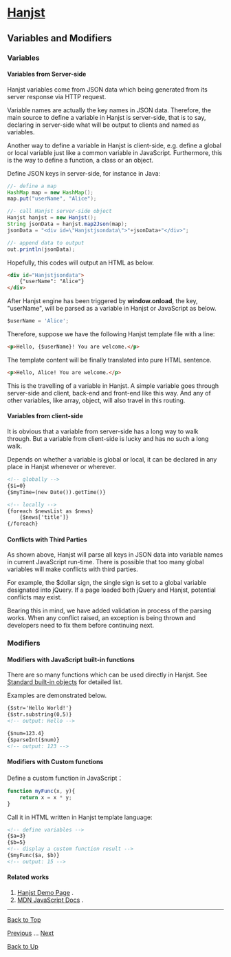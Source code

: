 # [Hanjst](/hanjst/index)
## Variables and Modifiers
### Variables

#### Variables from Server-side
Hanjst variables come from JSON data which being generated from its server response via HTTP request.

Variable names are actually the key names in JSON data. Therefore, the main source to define a variable in Hanjst is server-side, that is to say, declaring in server-side what will be output to clients and named as variables.

Another way to define a variable in Hanjst is client-side, e.g. define a global or local variable just like a common variable in JavaScript. Furthermore, this is the way to define a function, a class or an object.

Define JSON keys in server-side, for instance in Java:

```java
//- define a map
HashMap map = new HashMap();
map.put("userName", "Alice");

//- call Hanjst server-side object
Hanjst hanjst = new Hanjst();
String jsonData = hanjst.map2Json(map);
jsonData = "<div id=\"Hanjstjsondata\">"+jsonData+"</div>";

//- append data to output
out.println(jsonData);
```

Hopefully, this codes will output an HTML as below.

```html
<div id="Hanjstjsondata">
	{"userName": "Alice"}
</div>
```
After Hanjst engine has been triggered by **window.onload**,  the key,  "userName", will be parsed as a variable in Hanjst or JavaScript as below.

```javascript
$userName = 'Alice';
```

Therefore, suppose we have the following Hanjst template file with a line:

```html
<p>Hello, {$userName}! You are welcome.</p>
```
The template content will be finally translated into pure HTML sentence.

```html
<p>Hello, Alice! You are welcome.</p>
```

This is the travelling of a variable in Hanjst.
A simple variable goes through server-side and client, back-end and front-end like this way. And any of other variables, like array, object, will also travel in this routing. 

#### Variables from client-side

It is obvious that a variable  from server-side has a long way to walk through. But a variable from client-side is lucky and has no such a long walk.

Depends on whether a variable is global or local, it can be declared in any place in Hanjst whenever or wherever.

```html
<!-- globally -->
{$i=0}
{$myTime=(new Date()).getTime()}

<!-- locally -->
{foreach $newsList as $news}
	{$news['title']}
{/foreach}
```
#### Conflicts with Third Parties

As shown above, Hanjst will parse all keys in JSON data into variable names in current JavaScript run-time. There is possible that too many global variables will make conflicts with third parties.

For example, the $dollar sign, the single sign is set to a global variable designated into jQuery. If a page loaded both jQuery and Hanjst, potential conflicts may exist.

Bearing this in mind, we have added validation in process of the parsing works. When any conflict raised, an exception is being thrown and developers need to fix them before continuing next.


### Modifiers

#### Modifiers with JavaScript built-in functions

There are so many functions which can be used directly in Hanjst.
See [Standard built-in objects](https://developer.mozilla.org/en-US/docs/Web/JavaScript/Reference/Global_Objects) for detailed list.

Examples are demonstrated below.

```html
{$str='Hello World!'}
{$str.substring(0,5)}
<!-- output: Hello -->

{$num=123.4}
{$parseInt($num)}
<!-- output: 123 -->

```
 
#### Modifiers with Custom functions

Define a custom function in JavaScript：
```javascript
function myFunc(x, y){
	return x = x * y;
}
```
Call it in HTML written in Hanjst template language:
```html
<!-- define variables -->
{$a=3}
{$b=5}
<!-- display a custom function result -->
{$myFunc($a, $b)}
<!-- output: 15 -->
```

#### Related works

1. [Hanjst Demo Page](https://ufqi.com/dev/hanjst/) .
2. [MDN JavaScript Docs](https://developer.mozilla.org/en-US/docs/Web/JavaScript/Reference/Global_Objects) .

----
[Back to Top](/hanjst/hanjst-variable)

[Previous](./hanjst-syntax) ... [Next](./hanjst-function)

[Back to Up](/hanjst/index)

<!--stackedit_data:
eyJoaXN0b3J5IjpbLTU4OTg1NjYzMywxNjU1NzY0MjcxLDEzMz
g0Njk1MjYsLTcyNjg0NjE1NCwxMzE0MTM1NDY0LDg1MTA0ODYx
M119
-->